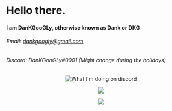 # Hello there.
#### I am DanKGooGLy, otherwise known as Dank or DKG
###### Email: [dankgoogly@gmail.com](mailto:dankgoogly@gmail.com)
###### Discord: DanKGooGLy#0001 (Might change during the holidays)

<p align="center">
  <img align="center" src="https://gt.bigdumb.gq/api/badge/348918040248713217?color1=151515&textcolor=9f9f9f&font=Arial&gradient=false&borderradius=15&bordercolor=ffffff&borderwidth=3" alt="What I'm doing on discord">
<p align="center">
  <img align="center" src="https://github-readme-stats.vercel.app/api?username=DanKGooGLy&show_icons=true&theme=dark">
<p align="center">
  <img align="center" src=(https://komarev.com/ghpvc/?username=DanKGooGly)
<p/>
